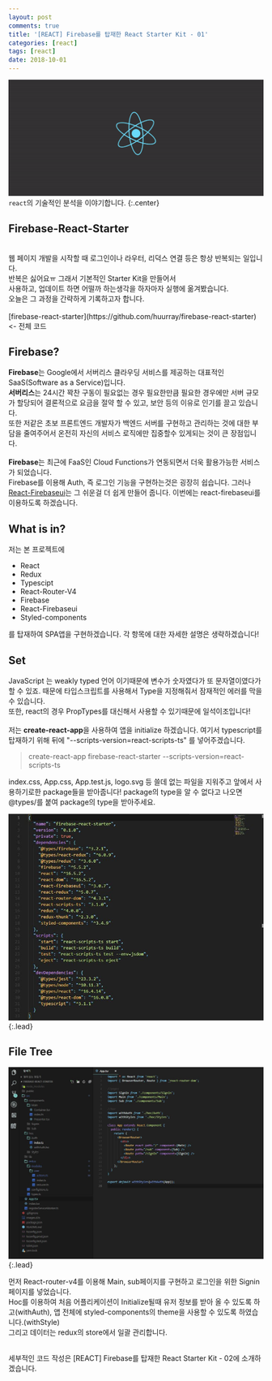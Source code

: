```yaml
---
layout: post
comments: true
title: '[REACT] Firebase를 탑재한 React Starter Kit - 01'
categories: [react]
tags: [react]
date: 2018-10-01
---
```


![headerimg](/assets/img/subcate/react.gif)
`react`의 기술적인 분석을 이야기합니다.
{:.center}

## Firebase-React-Starter

<br>
웹 페이지 개발을 시작할 때 로그인이나 라우터, 리덕스 연결 등은 항상 반복되는 일입니다. <br>
반복은 싫어요ㅠ 그래서 기본적인 Starter Kit을 만들어서 <br>
사용하고, 업데이트 하면 어떨까 하는생각을 하자마자 실행에 옮겨봤습니다. <br>
오늘은 그 과정을 간략하게 기록하고자 합니다.<br><br>
[firebase-react-starter](https://github.com/huurray/firebase-react-starter) <- 전체 코드

## Firebase?

**Firebase**는 Google에서 서버리스 클라우딩 서비스를 제공하는 대표적인 SaaS(Software as a Service)입니다. <br>
**서버리스**는 24시간 꽉찬 구동이 필요없는 경우 필요한만큼 필요한 경우에만 서버 규모가 할당되어 결론적으로 요금을 절약 할 수 있고, 보안 등의
이유로 인기를 끌고 있습니다. <br>또한 저같은 초보 프론트엔드 개발자가 백엔드 서버를 구현하고 관리하는 것에 대한 부담을 줄여주어서 
온전히 자신의 서비스 로직에만 집중할수 있게되는 것이 큰 장점입니다.<br>
<br>
**Firebase**는 최근에 FaaS인 Cloud Functions가 연동되면서 더욱 활용가능한 서비스가 되었습니다.
<br>
Firebase를 이용해 Auth, 즉 로그인 기능을 구현하는것은 굉장히 쉽습니다.
그러나 [React-Firebaseui](https://github.com/firebase/firebaseui-web-react)는 그 쉬운걸 더 쉽게 만들어 줍니다.
이번에는 react-firebaseui를 이용하도록 하겠습니다.

## What is in?

저는 본 프로젝트에
* React
* Redux
* Typescipt
* React-Router-V4
* Firebase
* React-Firebaseui
* Styled-components

를 탑재하여 SPA앱을 구현하겠습니다. 각 항목에 대한 자세한 설명은 생략하겠습니다!

## Set

JavaScript 는 weakly typed 언어 이기때문에 변수가 숫자였다가 또 문자열이였다가 할 수 있죠.
때문에 타입스크립트를 사용해서 Type을 지정해줘서 잠재적인 에러를 막을 수 있습니다.
<br>
또한, react의 경우 PropTypes를 대신해서 사용할 수 있기때문에 일석이조입니다!
<br><br>
저는 **create-react-app**을 사용하여 앱을 initialize 하겠습니다. 여기서 typescript를 탑재하기 위해
뒤에 "--scripts-version=react-scripts-ts" 를 넣어주겠습니다.

> create-react-app firebase-react-starter --scripts-version=react-scripts-ts

index.css, App.css, App.test.js, logo.svg 등 쓸데 없는 파일을 지워주고 앞에서 사용하기로한 package들을 받아줍니다!
package의 type을 알 수 없다고 나오면 @types/를 붙여 package의 type을 받아주세요.

![image](/assets/img/post/react-starter/1.png){:.lead}


## File Tree

![image](/assets/img/post/react-starter/2.png){:.lead}

먼저 React-router-v4를 이용해 Main, sub페이지를 구현하고 로그인을 위한 Signin페이지를 넣었습니다.
<br>
Hoc를 이용하여 처음 어플리케이션이 Initialize될때 유저 정보를 받아 올 수 있도록 하고(withAuth), 앱 전체에 styled-components의 theme을 사용할 수 있도록 하였습니다.(withStyle)
<br>
그리고 데이터는 redux의 store에서 일괄 관리합니다.
<br><br>

세부적인 코드 작성은 [REACT] Firebase를 탑재한 React Starter Kit - 02에 소개하겠습니다.
<br>


